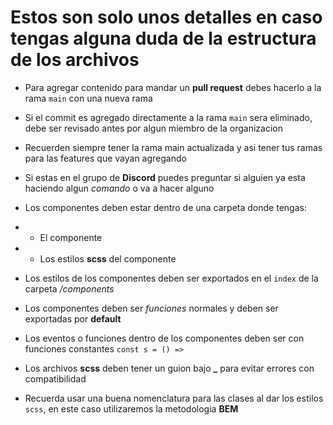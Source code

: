 # Estos son solo unos detalles en caso tengas alguna duda de la estructura de los archivos

- Para agregar contenido para mandar un **pull request** debes hacerlo a la rama `main` con una nueva rama

- Si el commit es agregado directamente a la rama `main` sera eliminado, debe ser revisado antes por algun miembro de la organizacion

- Recuerden siempre tener la rama main actualizada y asi tener tus ramas para las features que vayan agregando

- Si estas en el grupo de **Discord** puedes preguntar si alguien ya esta haciendo algun _comando_ o va a hacer alguno

- Los componentes deben estar dentro de una carpeta donde tengas:
- - El componente
- - Los estilos **scss** del componente

- Los estilos de los componentes deben ser exportados en el `index` de la carpeta _/components_

- Los componentes deben ser _funciones_ normales y deben ser exportadas por **default**

- Los eventos o funciones dentro de los componentes
  deben ser con funciones constantes `const s = () =>`

- Los archivos **scss** deben tener un guion bajo **\_** para evitar errores con compatibilidad

- Recuerda usar una buena nomenclatura para las clases al dar los estilos `scss`, en este caso utilizaremos la metodologia **BEM**
